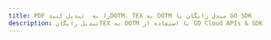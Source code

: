 ---title: PDF را به  تبدیل کنیدDOTM، TEX به DOTM مبدل رایگان یا GO SDKdescription: تبدیل رایگانTEX به DOTM با استفاده از GO Cloud APIs & SDK همچنین اسناد PDF را در Cloud ایجاد، ویرایش و رندر کنید.---